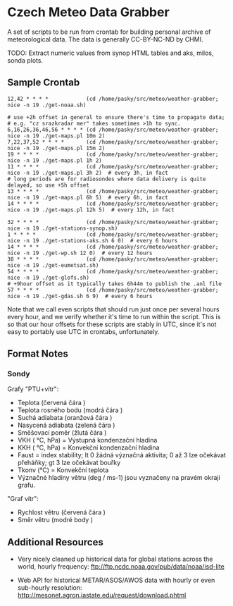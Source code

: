 Czech Meteo Data Grabber
========================

A set of scripts to be run from crontab for building personal archive of
meteorological data.  The data is generally CC-BY-NC-ND by CHMI.

TODO: Extract numeric values from synop HTML tables and aks, milos, sonda plots.

Sample Crontab
--------------

	12,42 * * * *            (cd /home/pasky/src/meteo/weather-grabber; nice -n 19 ./get-noaa.sh)

	# use +2h offset in general to ensure there's time to propagate data;
	# e.g. "cz srazkradar mer" takes sometimes >1h to sync.
	6,16,26,36,46,56 * * * * (cd /home/pasky/src/meteo/weather-grabber; nice -n 19 ./get-maps.pl 10m 2)
	7,22,37,52 * * * *       (cd /home/pasky/src/meteo/weather-grabber; nice -n 19 ./get-maps.pl 15m 2)
	19 * * * *               (cd /home/pasky/src/meteo/weather-grabber; nice -n 19 ./get-maps.pl 1h 2)
	11 * * * *               (cd /home/pasky/src/meteo/weather-grabber; nice -n 19 ./get-maps.pl 3h 2)  # every 3h, in fact
	# long periods are for radiosondes where data delivery is quite delayed, so use +5h offset
	13 * * * *               (cd /home/pasky/src/meteo/weather-grabber; nice -n 19 ./get-maps.pl 6h 5)  # every 6h, in fact
	14 * * * *               (cd /home/pasky/src/meteo/weather-grabber; nice -n 19 ./get-maps.pl 12h 5)  # every 12h, in fact

	32 * * * *               (cd /home/pasky/src/meteo/weather-grabber; nice -n 19 ./get-stations-synop.sh)
	1 * * * *                (cd /home/pasky/src/meteo/weather-grabber; nice -n 19 ./get-stations-aks.sh 6 0)  # every 6 hours
	14 * * * *               (cd /home/pasky/src/meteo/weather-grabber; nice -n 19 ./get-wp.sh 12 0)  # every 12 hours
	38 * * * *               (cd /home/pasky/src/meteo/weather-grabber; nice -n 19 ./get-eumetsat.sh)
	54 * * * *               (cd /home/pasky/src/meteo/weather-grabber; nice -n 19 ./get-glofs.sh)
	# +9hour offset as it typically takes 6h44m to publish the .anl file
	57 * * * *               (cd /home/pasky/src/meteo/weather-grabber; nice -n 19 ./get-gdas.sh 6 9)  # every 6 hours

Note that we call even scripts that should run just once per several hours
every hour, and we verify whether it's time to run within the script.  This
is so that our hour offsets for these scripts are stably in UTC, since it's
not easy to portably use UTC in crontabs, unfortunately.

Format Notes
------------

### Sondy

Grafy "PTU+vítr":
  * Teplota (červená čára )
  * Teplota rosného bodu (modrá čára )
  * Suchá adiabata (oranžová čára )
  * Nasycená adiabata (zelená čára )
  * Směšovací poměr (žlutá čára )
  * VKH ( °C, hPa) = Výstupná kondenzační hladina
  * KKH ( °C, hPa) = Konvekční kondenzační hladina
  * Faust = index stability; lt 0 žádná význačná aktivita; 0 až 3   lze očekávat přeháňky; gt 3   lze očekávat bouřky
  * Tkonv (°C) = Konvekční teplota
  * Význačné hladiny větru (deg / ms-1) jsou vyznačeny na pravém okraji grafu.

"Graf vítr":
  * Rychlost větru (červená čára )
  * Směr větru (modré body )

Additional Resources
--------------------

  * Very nicely cleaned up historical data for global stations across the world,
    hourly frequency: ftp://ftp.ncdc.noaa.gov/pub/data/noaa/isd-lite

  * Web API for historical METAR/ASOS/AWOS data with hourly or even sub-hourly
    resolution: http://mesonet.agron.iastate.edu/request/download.phtml
